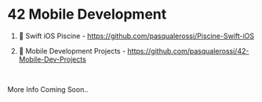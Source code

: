 # 42 Mobile Development

1. :iphone: Swift iOS Piscine - https://github.com/pasqualerossi/Piscine-Swift-iOS

2. :iphone: Mobile Development Projects - https://github.com/pasqualerossi/42-Mobile-Dev-Projects

<br>

More Info Coming Soon..
